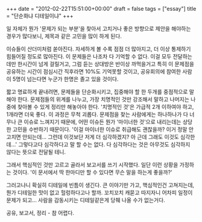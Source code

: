 +++
date = "2012-02-22T15:51:00+00:00"
draft = false
tags = ["essay"]
title = "단순화냐 디테일이냐"
+++
<p>일 자체가 뭔가 '문제가 되는 부분'을 찾아서 고치거나 좋은 방향으로 제안을 해야하는 경우가 많다보니, 제목과 같은 고민을 많이 하게 된다.</p>&#13;
<p>이슈들이 산더미처럼 쏟아진다. 자세하게 볼 수록 점점 더 많아지고, 더 이상 통제하기 힘들어질 정도로 많아진다. 이 문제들은 나조차 다 기억할 수 없다. 이걸 모두 전달하는데만 한시간이 넘게 걸릴거고, 그럼 듣는 상대방은 반이상 까먹을거고 특히 이 문제점을 공유하는 시간이 점심시간 직후라면 10%도 기억못할 것이고, 공유회의에 참여한 사람이 5명이 넘는다면 누군가 한명은 졸고 있을 것이다.</p>&#13;
<p>짧고 명료하게 끝내려면, 문제들을 단순화시키고, 집중해야 할 한 두개를 중점적으로 말해야 한다. 문제점들의 위계를 나누고, 가장 치명적인 것만 강조해서 말하고 나머지는 나중에 찾아볼 수 있게 정리만 해놓아야 한다. '치명적인 것'은 가급적 2개 이하여야 하고, 1개라면 더욱 좋다. 이 과정은 무척 괴롭다. 문제점을 찾는 사람에게는 하나하나가 다 너무나 큰 이슈로 느껴지기 때문에, 어떤 이슈든 뭔가 '마이너한 것'으로 내리는데는 상당한 고민을 수반하기 때문이다. '이걸 마이너한 이슈로 취급해도 괜찮을까? 이거 정말 안고치면 안되는데... 그런데 이것보단 저게 더 심각하겠지? 아 근데 그래도 이것도 심각한데...' 그렇다고다 심각하다고 말 할 수는 없다. 다 심각하다는 것은 아무것도 심각하지 않다는 뜻으로 전달될 테니.</p>&#13;
<p>그래서 핵심적인 것만 고르고 골라서 보고서를 쓰기 시작했다. 일단 이런 상황을 가정하는 것이다. '이 문서에서 딱 한마디만 할 수 있다면 무슨 말을 하는게 좋을까?'</p>&#13;
<p>그러고나니 확실히 디테일에 빈틈이 생긴다. 큰 이야기만 가고, 핵심적인건 고쳐지는데, 뭔가 디테일한 맛이 없고 헐렁하다고나 할까. 꼬치꼬치 캐묻고 따지자니 어차피 일정이 문제가 되고... 사람을 감동시키는 디테일같은게 당췌 나올 수가 없는거다.</p>&#13;
<p>공유, 보고서, 정리 - 참 어렵다.</p> 